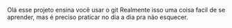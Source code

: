 Olá esse projeto ensina você usar o git
Realmente isso uma coisa facil de se aprender, mas é preciso praticar no dia a dia pra não esquecer.
